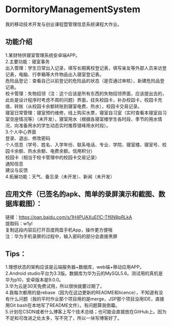 # DormitoryManagementSystem
我的移动技术开发与创业课程暨管理信息系统课程大作业。

## 功能介绍
1.某财特供寝室管理系统安卓端APP。  
2.主要功能：寝室事务  
出入管理：学生日常出入记录，填写长期离校登记表，填写亲友等外部人员来访登记表，电脑、行李箱等大件物品出入寝室登记表。  
危险品登记：查看自己以前登记的危险品的状态（是否通过审核），新建危险品登记表。  
校卡管理：失物招领（注：这个应该是所有东西的失物招领界面，应该提出去的，此处是设计程序时考虑不周的问题）界面，挂失校园卡，补办校园卡，校园卡充值，转账（从校园卡余额转账到寝室电费、热水），校园卡交易记录。  
寝室日常管理：寝室预约维修，线上购买水票，寝室自习室（实时查看本寝室自习室空座情况等）（未开发），寝室用水（根据各寝室楼学生各时段、季节的用水情况，向准备用水的学生动态实时推荐错峰用水时段）。  
3.个人中心界面  
登录、退出、修改密码  
个人信息（学号、姓名、入学年份、联系电话、专业、学院、寝室楼、寝室号、校园卡余额、热水余额、电费余额。信用积分）  
校园卡（相当于校卡管理中的校园卡交易记录）  
通知信息  
建议与反馈  
4.拓展功能：天气、备忘录（未开发）、新闻（未开发）  

## 应用文件（已签名的apk、简单的录屏演示和截图、数据库截图）：
链接：https://pan.baidu.com/s/1H4PUAXuEI1C-Tf6N8pRLkA  
提取码：w1yl  
复制这段内容后打开百度网盘手机App，操作更方便哦  
注：华为手机录屏的过程中，输入密码的部分会直接黑屏 

## Tips：
1.理想状态的架构应该是云端服务器+数据库，web端+移动应用APP。    
2.Android studio平台为3.3版。数据库为华为云的MySQL5.6。测试用的真机是华为p10，安卓版本是9.0.0。  
3.华为云是30天免费试用，所以很快就要过期了。  
4.我每次都用的是rebase（因为在这边更新的README和licence），不知道有没有什么问题（我的平时作业那个项目用的是merge，JSP那个项目没用IDE，直接用Git bash在本地写了README文件）。有问题算我倒霉。  
5.计划在CSDN或者什么博客上写个技术总结；也可能会直接放在GitHub上。因为不足和可改进之处太多，写不完了，所以一块写博客好了。
